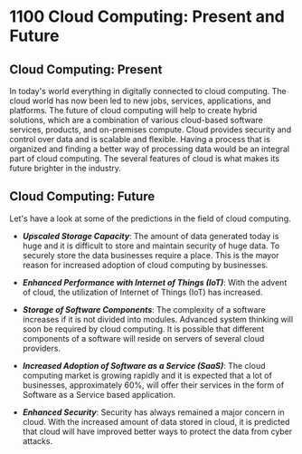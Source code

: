 # 1100 Cloud Computing: Present and Future

## Cloud Computing: Present

In today's world everything in digitally connected to cloud computing. The cloud world has now been led to new jobs, services, applications, and platforms. The future of cloud computing will help to create hybrid solutions, which are a combination of various cloud-based software services, products, and on-premises compute. Cloud provides security and control over data and is scalable and flexible. Having a process that is organized and finding a better way of processing data would be an integral part of cloud computing. The several features of cloud is what makes its future brighter in the industry.  

## Cloud Computing: Future

Let's have a look at some of the predictions in the field of cloud computing.

- ***Upscaled Storage Capacity***: The amount of data generated today is huge and it is difficult to store and maintain security of huge data. To securely store the data businesses require a place. This is the mayor reason for increased adoption of cloud computing by businesses. 

- ***Enhanced Performance with Internet of Things (IoT)***: With the advent of cloud, the utilization of Internet of Things (IoT) has increased. 

- ***Storage of Software Components***: The complexity of a software increases if it is not divided into modules. Advanced system thinking will soon be required by cloud computing. It is possible that different components of a software will reside on servers of several cloud providers. 

- ***Increased Adoption of Software as a Service (SaaS)***: The cloud computing market is growing rapidly and it is expected that a lot of businesses, approximately 60%, will offer their services in the form of Software as a Service based application.  

- ***Enhanced Security***: Security has always remained a major concern in cloud. With the increased amount of data stored in cloud, it is predicted that cloud will have improved better ways to protect the data from cyber attacks.
